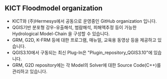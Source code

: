 ## KICT Floodmodel organization
* KICT와 (주)Hermesys에서 공동으로 운영중인 GitHub organization 입니다.  
* QGIS기반 분포형 강우-유출해석, 범람해석, 피해액추정 등이 가능한  Hydrological Model-Chain 을 구성할 수 있습니다.  
* GRM, G2D, K-FRM 등에 대한 프로그램, 매뉴얼, 교육용 동영상 등을 제공하고 있습니다.  
* QGIS3.10에서 구동되는 최신 Plug-In은 "Plugin_repository_QGIS3.10"에 있습니다.  
* GRM, G2D repository에는 각 Model의 Solver에 대한 Source Code(C++)를 관리하고 있습니다.
